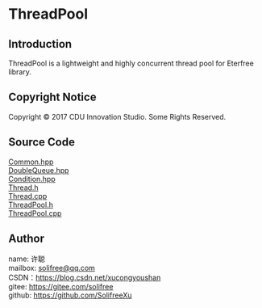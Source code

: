 ﻿# ThreadPool
## Introduction
ThreadPool is a lightweight and highly concurrent thread pool for Eterfree library.

## Copyright Notice
Copyright © 2017 CDU Innovation Studio. Some Rights Reserved.

## Source Code
[Common.hpp](./Source/Common.hpp)  
[DoubleQueue.hpp](./Source/DoubleQueue.hpp)  
[Condition.hpp](./Source/Condition.hpp)  
[Thread.h](./Source/Thread.h)  
[Thread.cpp](./Source/Thread.cpp)  
[ThreadPool.h](./Source/ThreadPool.h)  
[ThreadPool.cpp](./Source/ThreadPool.cpp)

## Author
name: 许聪  
mailbox: solifree@qq.com  
CSDN：https://blog.csdn.net/xucongyoushan  
gitee: https://gitee.com/solifree  
github: https://github.com/SolifreeXu

